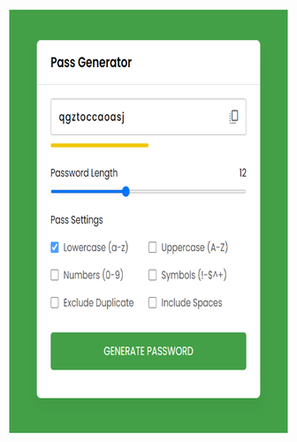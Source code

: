<p align="center">
  <img align="center" src="https://github.com/RemyA94/100_day_of_Js_coding/blob/main/03-password_generator_app/password_700x766.png" width="700" height="766">
</p>
